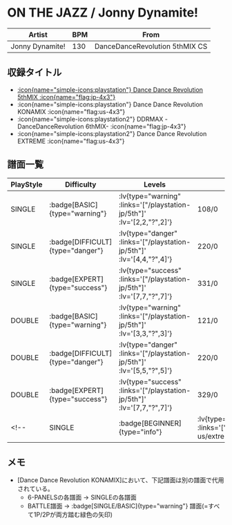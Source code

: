 # ON THE JAZZ / Jonny Dynamite!

|Artist|BPM|From|
|------|---|----|
|Jonny Dynamite!|130|DanceDanceRevolution 5thMIX CS|

## 収録タイトル

- [ :icon{name="simple-icons:playstation"} Dance Dance Revolution 5thMIX :icon{name="flag:jp-4x3"} ](/playstation-jp/5th)
- :icon{name="simple-icons:playstation"} Dance Dance Revolution KONAMIX :icon{name="flag:us-4x3"}
- :icon{name="simple-icons:playstation2"} DDRMAX -DanceDanceRevolution 6thMIX- :icon{name="flag:jp-4x3"}
- :icon{name="simple-icons:playstation2"} Dance Dance Revolution EXTREME :icon{name="flag:us-4x3"}

## 譜面一覧

|PlayStyle|Difficulty|Levels|Notes|Movie|
|---------|----------|------|-----|-----|
|SINGLE| :badge[BASIC]{type="warning"} | :lv{type="warning" :links='["/playstation-jp/5th"]' :lv='[2,2,"?",2]'} |108/0||
|SINGLE| :badge[DIFFICULT]{type="danger"} | :lv{type="danger" :links='["/playstation-jp/5th"]' :lv='[4,4,"?",4]'} |220/0||
|SINGLE| :badge[EXPERT]{type="success"} | :lv{type="success" :links='["/playstation-jp/5th"]' :lv='[7,7,"?",7]'} |331/0||
|DOUBLE| :badge[BASIC]{type="warning"} | :lv{type="warning" :links='["/playstation-jp/5th"]' :lv='[3,3,"?",3]'} |121/0||
|DOUBLE| :badge[DIFFICULT]{type="danger"} | :lv{type="danger" :links='["/playstation-jp/5th"]' :lv='[5,5,"?",5]'} |220/0||
|DOUBLE| :badge[EXPERT]{type="success"} | :lv{type="success" :links='["/playstation-jp/5th"]' :lv='[7,7,"?",7]'} |329/0||
<!-- |SINGLE| :badge[BEGINNER]{type="info"} | :lv{type="info" :links='["/playstation2-us/extreme"]' :lv='[1]'} |57/0|| -->

## メモ

- [Dance Dance Revolution KONAMIX]において、下記譜面は別の譜面で代用されている。
  - 6-PANELSの各譜面 → SINGLEの各譜面
  - BATTLE譜面 → :badge[SINGLE/BASIC]{type="warning"} 譜面(=すべて1P/2Pが両方踏む緑色の矢印)
